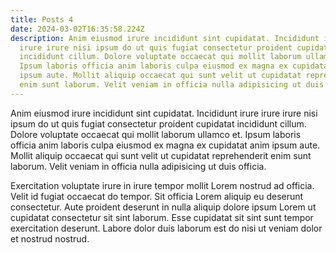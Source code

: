 ```yaml
---
title: Posts 4
date: 2024-03-02T16:35:58.224Z
description: Anim eiusmod irure incididunt sint cupidatat. Incididunt irure
  irure irure nisi ipsum do ut quis fugiat consectetur proident cupidatat
  incididunt cillum. Dolore voluptate occaecat qui mollit laborum ullamco et.
  Ipsum laboris officia anim laboris culpa eiusmod ex magna ex cupidatat anim
  ipsum aute. Mollit aliquip occaecat qui sunt velit ut cupidatat reprehenderit
  enim sunt laborum. Velit veniam in officia nulla adipisicing ut duis officia.
---
```

Anim eiusmod irure incididunt sint cupidatat. Incididunt irure irure irure nisi ipsum do ut quis fugiat consectetur proident cupidatat incididunt cillum. Dolore voluptate occaecat qui mollit laborum ullamco et. Ipsum laboris officia anim laboris culpa eiusmod ex magna ex cupidatat anim ipsum aute. Mollit aliquip occaecat qui sunt velit ut cupidatat reprehenderit enim sunt laborum. Velit veniam in officia nulla adipisicing ut duis officia.

Exercitation voluptate irure in irure tempor mollit Lorem nostrud ad officia. Velit id fugiat occaecat do tempor. Sit officia Lorem aliquip eu deserunt consectetur. Aute proident deserunt in nulla aliquip dolore ipsum Lorem ut cupidatat consectetur sit sint laborum. Esse cupidatat sit sint sunt tempor exercitation deserunt. Labore dolor duis laborum est do nisi ut veniam dolor et nostrud nostrud.
